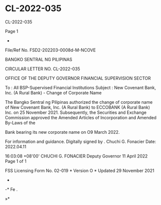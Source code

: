 # CL-2022-035

CL-2022-035

Page 1

*

File/Ref No. FSD2-202203-0008d-M-NCOVE

BANGKO SENTRAL NG PILIPINAS

CIRCULAR LETTER NO. CL-2022-035

OFFICE OF THE DEPUTY GOVERNOR FINANCIAL SUPERVISION SECTOR

To : All BSP-Supervised Financial Institutions Subject : New Covenant Bank, Inc. (A Rural Bank) - Change of Corporate Name

The Bangko Sentral ng Pilipinas authorized the change of corporate name of New Covenant Bank, Inc. (A Rural Bank) to ECCOBANK (A Rural Bank) Inc. on 25 November 2021. Subsequently, the Securities and Exchange Commission approved the Amended Articles of Incorporation and Amended By-Laws of the

Bank bearing its new corporate name on O9 March 2022.

For information and guidance. Digitally signed by . Chuchi G. Fonacier Date: 2022.04.11

16:03:08 +08'00' CHUCHI G. FONACIER Deputy Governor 11 April 2022 Page 1 of 1

FSS Licensing Form No. 02-019 * Version O * Updated 29 November 2021

-

-* Fe .

»*